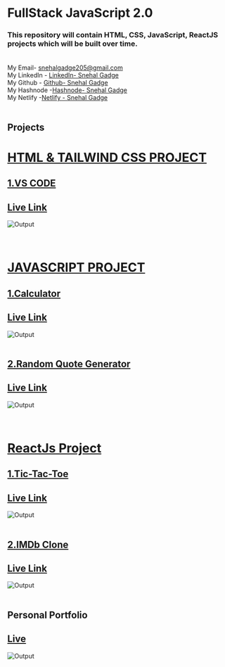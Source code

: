 # FullStack JavaScript 2.0
### This repository will contain HTML, CSS, JavaScript, ReactJS projects which will be built over time. <br> <br>
My Email- snehalgadge205@gmail.com <br>
My LinkedIn - [LinkedIn- Snehal Gadge](https://www.linkedin.com/in/snehal-gadge-28a966201/"LinkedIn)<br>
My Github - [Github- Snehal Gadge](https://github.com/snehalgadge "Github")<br>
My Hashnode -[Hashnode- Snehal Gadge](https://hashnode.com/@snehal22 "Hashnode")<br>
My Netlify -[Netlify - Snehal Gadge](https://app.netlify.com/teams/snehalgadge205/overview)<br>
<br>

## Projects
# [HTML & TAILWIND CSS PROJECT](https://github.com/snehalgadge/Full-Stack-JavaScript-Projects-2022-/tree/main/02_Tailwind)
## [1.VS CODE](https://github.com/snehalgadge/Full-Stack-JavaScript-Projects-2022-/tree/main/02_Tailwind/01_Talwind_vscode)<br>
## [Live Link](https://tailwindvscode.netlify.app/) <br>
![Output](https://user-images.githubusercontent.com/91423583/236691750-e8883afb-9d2e-4867-8dce-d0d9019a0fca.png)
<br><br><br>
# [JAVASCRIPT PROJECT](https://github.com/snehalgadge/Full-Stack-JavaScript-Projects-2022-/tree/main/03_JavaScript)
## [1.Calculator](https://github.com/snehalgadge/Full-Stack-JavaScript-Projects-2022-/tree/main/03_JavaScript/07_Calculator)<br>
## [Live Link](https://scalculate.netlify.app/)
![Output](https://user-images.githubusercontent.com/91423583/236692434-4d454eda-c837-4276-be81-7c0fabfc48c4.png)
<br> <br>
## [2.Random Quote Generator](https://github.com/snehalgadge/Full-Stack-JavaScript-Projects-2022-/tree/main/03_JavaScript/04_Quote_Generator)<br>
## [Live Link](https://rquoteg.netlify.app/)
![Output](https://user-images.githubusercontent.com/91423583/236692475-f62975ba-e75a-4a0b-977d-ad58ab66536f.png)
<br><br><br>
# [ReactJs Project](https://github.com/snehalgadge/Full-Stack-JavaScript-Projects-2022-/tree/main/04_REACT)
## [1.Tic-Tac-Toe](https://github.com/snehalgadge/Full-Stack-JavaScript-Projects-2022-/tree/main/04_REACT/tic-tac-toe)<br>
## [Live Link](https://jsticactoe.netlify.app/)
![Output](https://user-images.githubusercontent.com/91423583/236693085-1cd0b29a-906e-4a9b-9c85-0a6c41fb8509.png)
<br> <br>
## [2.IMDb Clone](https://github.com/snehalgadge/Full-Stack-JavaScript-Projects-2022-/tree/main/04_REACT/movie-api)<br>
## [Live Link](https://imbdclone.netlify.app/)
![Output](https://user-images.githubusercontent.com/91423583/236693190-009ac6df-8175-4b1b-924d-1a73a438f8da.png)
<br><br>
## Personal Portfolio
## [Live](https://snehalgadge.netlify.app/)
![Output](https://github.com/snehalgadge/Full-Stack-JavaScript-Projects-2022-/assets/91423583/302dc12c-5c7e-4808-ac0e-42d1023442b3)
